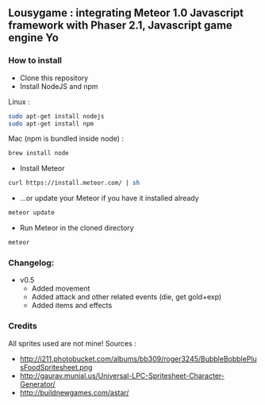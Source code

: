 ## Lousygame : integrating Meteor 1.0 Javascript framework with Phaser 2.1, Javascript game engine Yo

### How to install

* Clone this repository
* Install NodeJS and npm

Linux : 
```bash
sudo apt-get install nodejs
sudo apt-get install npm
```

Mac (npm is bundled inside node) : 
```bash
brew install node
```

* Install Meteor
```bash
curl https://install.meteor.com/ | sh
```

* ...or update your Meteor if you have it installed already
```bash
meteor update
```

* Run Meteor in the cloned directory
```bash
meteor
```

### Changelog:
* v0.5
  * Added movement
  * Added attack and other related events (die, get gold+exp)
  * Added items and effects

### Credits
All sprites used are not mine! Sources :
* http://i211.photobucket.com/albums/bb309/roger3245/BubbleBobblePlusFoodSpritesheet.png
* http://gaurav.munjal.us/Universal-LPC-Spritesheet-Character-Generator/
* http://buildnewgames.com/astar/
